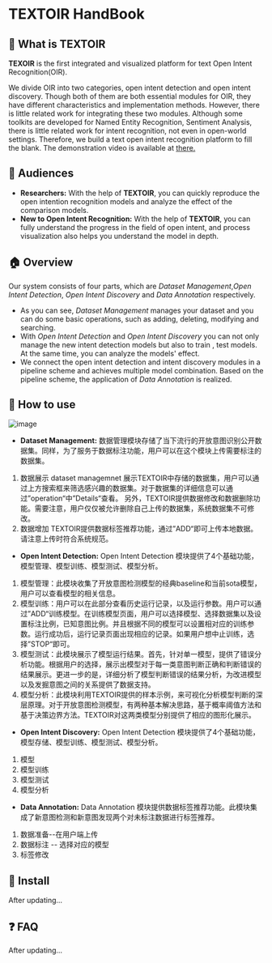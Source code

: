 # TEXTOIR HandBook

## :pushpin: What is TEXTOIR
**TEXOIR** is the first integrated and visualized platform for text Open Intent Recognition(OIR). 

We divide OIR into two categories, open intent detection and open intent discovery. Though both of them are both essential modules for OIR, they have different characteristics and implementation methods. However, there is little related work for integrating these two modules. Although some toolkits are developed for Named Entity Recognition, Sentiment Analysis, there is little related work for intent recognition, not even in open-world settings. Therefore, we build a text open intent recognition platform to fill the blank. The demonstration video is available at [there.](https://github.com/XTenLee/TEXTOIR)

## :couple: Audiences

* **Researchers:** With the help of **TEXTOIR**, you can quickly reproduce the open intention recognition models and analyze the effect of the comparison models.
* **New to Open Intent Recognition:** With the help of **TEXTOIR**, you can fully understand the progress in the field of open intent, and process visualization also helps you understand the model in depth.

## :house:  Overview
Our system consists of four parts, which are *Dataset Management*,*Open Intent Detection*, *Open Intent Discovery* and *Data Annotation* respectively. 
* As you can see, *Dataset Management* manages your dataset and you can do some basic operations, such as adding, deleting, modifying and searching.
* With *Open Intent Detection* and *Open Intent Discovery* you can not only manage the new intent detection models but also to train , test models. At the same time, you can analyze the models' effect. 
* We connect the open intent detection and intent discovery modules in a pipeline scheme and achieves multiple model combination. Based on the pipeline scheme, the application of *Data Annotation* is realized.

## :loudspeaker: How to use
![image](https://github.com/XTenLee/TEXTOIR/blob/main/image/handbook.png)
* **Dataset Management:**
数据管理模块存储了当下流行的开放意图识别公开数据集。同样，为了服务于数据标注功能，用户可以在这个模块上传需要标注的数据集。
1. 数据展示
dataset managemnet 展示TEXTOIR中存储的数据集，用户可以通过上方搜索框来筛选感兴趣的数据集。对于数据集的详细信息可以通过”operation“中”Details“查看。
另外，TEXTOIR提供数据修改和数据删除功能。需要注意，用户仅仅被允许删除自己上传的数据集，系统数据集不可修改。
2. 数据增加
TEXTOIR提供数据标签推荐功能，通过”ADD“即可上传本地数据。请注意上传时符合系统规范。

* **Open Intent Detection:**
Open Intent Detection 模块提供了4个基础功能，模型管理、模型训练、模型测试、模型分析。
1. 模型管理：此模块收集了开放意图检测模型的经典baseline和当前sota模型，用户可以查看模型的相关信息。
2. 模型训练：用户可以在此部分查看历史运行记录，以及运行参数。用户可以通过”ADD“训练模型。在训练模型页面，用户可以选择模型、选择数据集以及设置标注比例，已知意图比例。并且根据不同的模型可以设置相对应的训练参数。运行成功后，运行记录页面出现相应的记录。如果用户想中止训练，选择”STOP“即可。
3. 模型测试：此模块展示了模型运行结果。首先，针对单一模型，提供了错误分析功能。根据用户的选择，展示出模型对于每一类意图判断正确和判断错误的结果展示。更进一步的是，详细分析了模型判断错误的结果分析，为改进模型以及发掘意图之间的关系提供了数据支持。
4. 模型分析：此模块利用TEXTOIR提供的样本示例，来可视化分析模型判断的深层原理。对于开放意图检测模型，有两种基本解决思路，基于概率阈值方法和基于决策边界方法。TEXTOIR对这两类模型分别提供了相应的图形化展示。
* **Open Intent Discovery:**
Open Intent Detection 模块提供了4个基础功能，模型存储、模型训练、模型测试、模型分析。
1. 模型
2. 模型训练
3. 模型测试
4. 模型分析
* **Data Annotation:**
Data Annotation 模块提供数据标签推荐功能。此模块集成了新意图检测和新意图发现两个对未标注数据进行标签推荐。
1. 数据准备--在用户端上传
2. 数据标注 -- 选择对应的模型
3. 标签修改 


## :hammer: Install

After updating...

## :question: FAQ

After updating...
  
  
